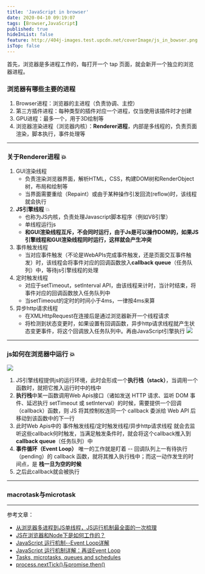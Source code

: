 ```yaml
---
title: 'JavaScript in browser'
date: 2020-04-10 09:19:07
tags: [Browser,JavaScript]
published: true
hideInList: false
feature: http://404j-images.test.upcdn.net/coverImage/js_in_bowser.png
isTop: false
---
```

首先，浏览器是多进程工作的，每打开一个 tap 页面，就会新开一个独立的浏览器进程。
### 浏览器有哪些主要的进程
1. Browser进程：浏览器的主进程（负责协调、主控）
2. 第三方插件进程：每种类型的插件对应一个进程，仅当使用该插件时才创建
3. GPU进程：最多一个，用于3D绘制等
4. 浏览器渲染进程（浏览器内核）：**Renderer进程**，内部是多线程的，负责页面渲染，脚本执行，事件处理等
---
### 关于Renderer进程 💥
1. GUI渲染线程
   - 负责渲染浏览器界面，解析HTML，CSS，构建DOM树和RenderObject树，布局和绘制等
   - 当界面需要重绘（Repaint）或由于某种操作引发回流(reflow)时，该线程就会执行
2. **JS引擎线程** 💥
   - 也称为JS内核，负责处理Javascript脚本程序（例如V8引擎）
   - 单线程运行js
   - **和GUI渲染线程互斥，不会同时运行，由于Js是可以操作DOM的，如果JS引擎线程和GUI渲染线程同时运行，这样就会产生冲突**
3. 事件触发线程
   - 当对应事件触发（不论是WebAPIs完成事件触发，还是页面交互事件触发）时，该线程会将事件对应的回调函数放入**callback queue**（任务队列）中，等待js引擎线程的处理
4. 定时触发线程
   - 对应于setTimeout，setInterval API，由该线程来计时，当计时结束，将事件对应的回调函数放入任务队列中
   - 当setTimeout的定时的时间小于4ms，一律按4ms来算
5. 异步http请求线程
   - 在XMLHttpRequest在连接后是通过浏览器新开一个线程请求
   - 将检测到状态变更时，如果设置有回调函数，异步http请求线程就产生状态变更事件，将这个回调放入任务队列中。再由JavaScript引擎执行
![](http://404j.fun:402/post-images/1586516977648.jpg)
---
### js如何在浏览器中运行 💥
![](http://404j.fun:402/post-images/1586742611626.jpg)
1. JS引擎线程提供js的运行环境，此时会形成一个**执行栈（stack）**，当调用一个函数时，就把它推入运行时中的栈中
2. **执行栈**中某一函数调用Web Apis接口（诸如发送 HTTP 请求、监听 DOM 事件、延迟执行 setTimeout 或 setInterval）的时候，需要提供一个回调（callback）函数，则 JS 将其控制权连同一个 callback 委派给 Web API 后移动到该函数中的下一行
3. 此时Web Apis中的 事件触发线程/定时触发线程/异步http请求线程 就会去监听这些callback何时触发，当满足触发条件时，就会将这个callback推入到**callback queue**（任务队列）中
4. **事件循环（Event Loop）** 唯一的工作就是盯着 -- 回调队列上一有待执行（pending）的 callback 函数，就将其推入执行栈中；而这一动作发生的时间点，是 **栈一旦为空的时候**
5. 之后此callback就会被执行
---
### macrotask与microtask 

---
参考文章：
- [从浏览器多进程到JS单线程，JS运行机制最全面的一次梳理](https://juejin.im/post/5a6547d0f265da3e283a1df7#heading-0)
- [JS在浏览器和Node下是如何工作的？](https://blog.csdn.net/tonylua/article/details/103286267)
- [JavaScript 运行机制--Event Loop详解](https://segmentfault.com/a/1190000013823623)
- [JavaScript 运行机制详解：再谈Event Loop](https://www.ruanyifeng.com/blog/2014/10/event-loop.html)
- [Tasks, microtasks, queues and schedules](https://jakearchibald.com/2015/tasks-microtasks-queues-and-schedules/)
- [process.nextTick()与promise.then()](https://segmentfault.com/q/1010000011914016)
